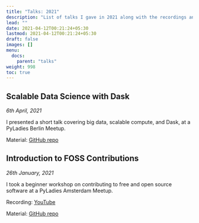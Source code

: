 ```yaml
---
title: "Talks: 2021"
description: "List of talks I gave in 2021 along with the recordings and materials used."
lead: ""
date: 2021-04-12T00:21:24+05:30
lastmod: 2021-04-12T00:21:24+05:30
draft: false
images: []
menu:
  docs:
    parent: "talks"
weight: 998
toc: true
---
```


## Scalable Data Science with Dask

*6th April, 2021*

I presented a short talk covering big data, scalable compute, and Dask, at a PyLadies Berlin Meetup.

Material: [GitHub repo](https://github.com/pavithraes/scalable-data-science-with-dask)


## Introduction to FOSS Contributions

*26th January, 2021*

I took a beginner workshop on contributing to free and open source software at a PyLadies Amsterdam Meetup.

Recording: [YouTube](https://youtu.be/x0HqvE-mWng)

Material: [GitHub repo](https://github.com/pyladiesams/FOSS-beginner-jan2021)
